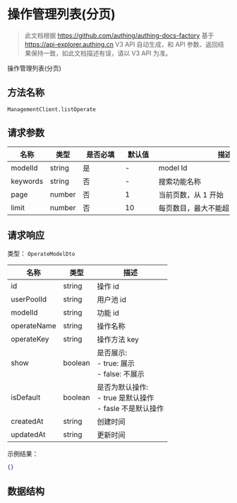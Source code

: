 # 操作管理列表(分页)

<!--
  警告⚠️：
  不要直接修改该文档，
  https://github.com/Authing/authing-docs-factory
  使用该项目进行生成
-->

<LastUpdated />

> 此文档根据 https://github.com/authing/authing-docs-factory 基于 https://api-explorer.authing.cn V3 API 自动生成，和 API 参数、返回结果保持一致，如此文档描述有误，请以 V3 API 为准。

操作管理列表(分页)

## 方法名称

`ManagementClient.listOperate`

## 请求参数

| 名称 | 类型 | <div style="width:80px">是否必填</div> | <div style="width:60px">默认值</div> | <div style="width:300px">描述</div> | <div style="width:200px">示例值</div> |
| ---- | ---- | ---- | ---- | ---- | ---- |
 | modelId | string  | 是 | - | model Id  |  |
 | keywords | string  | 否 | - | 搜索功能名称  |  |
 | page | number  | 否 | 1 | 当前页数，从 1 开始  | `1` |
 | limit | number  | 否 | 10 | 每页数目，最大不能超过 50，默认为 10  | `10` |




## 请求响应

类型： `OperateModelDto`

| 名称 | 类型 | 描述 |
| ---- | ---- | ---- |
| id | string | 操作 id |
| userPoolId | string | 用户池 id |
| modelId | string | 功能 id |
| operateName | string | 操作名称 |
| operateKey | string | 操作方法 key |
| show | boolean | 是否展示:<br>    - true: 展示<br>    - false: 不展示<br>     |
| isDefault | boolean | 是否为默认操作:<br>    - true 是默认操作<br>    - fasle 不是默认操作<br>     |
| createdAt | string | 创建时间 |
| updatedAt | string | 更新时间 |



示例结果：

```json
{}
```

## 数据结构


